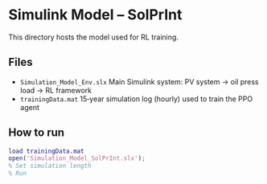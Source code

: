# Simulink Model – SolPrInt

This directory hosts the model used for  RL training.

## Files
- `Simulation_Model_Env.slx` Main Simulink system: PV system  → oil press load → RL framework
- `trainingData.mat` 15‑year simulation log (hourly) used to train the PPO agent

## How to run
```matlab
load trainingData.mat
open('Simulation_Model_SolPrInt.slx');
% Set simulation length 
% Run
